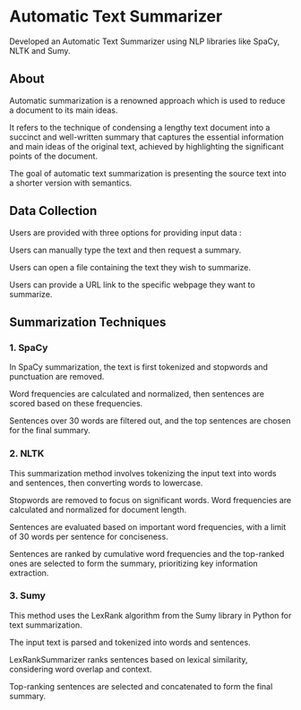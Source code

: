 # Automatic Text Summarizer

Developed an Automatic Text Summarizer using NLP libraries like SpaCy, NLTK and Sumy.

## About
Automatic summarization is a renowned approach which is used to reduce a document to its main ideas.

It refers to the technique of condensing a lengthy text document into a succinct and well-written summary that captures the essential information and main ideas of the original text, achieved by highlighting the significant points of the document.

The goal of automatic text summarization is presenting the source text into a shorter version with semantics.

## Data Collection
Users are provided with three options for providing input data :

Users can manually type the text and then request a summary.

Users can open a file containing the text they wish to summarize.

Users can provide a URL link to the specific webpage they want to summarize.

## Summarization Techniques
### 1. SpaCy

In SpaCy summarization, the text is first tokenized and stopwords and punctuation are removed.

Word frequencies are calculated and normalized, then sentences are scored based on these frequencies.

Sentences over 30 words are filtered out, and the top sentences are chosen for the final summary.

### 2. NLTK

This summarization method involves tokenizing the input text into words and sentences, then converting words to lowercase.

Stopwords are removed to focus on significant words. Word frequencies are calculated and normalized for document length.

Sentences are evaluated based on important word frequencies, with a limit of 30 words per sentence for conciseness.

Sentences are ranked by cumulative word frequencies and the top-ranked ones are selected to form the summary, prioritizing key information extraction.

### 3. Sumy

This method uses the LexRank algorithm from the Sumy library in Python for text summarization.

The input text is parsed and tokenized into words and sentences.

LexRankSummarizer ranks sentences based on lexical similarity, considering word overlap and context.

Top-ranking sentences are selected and concatenated to form the final summary.
